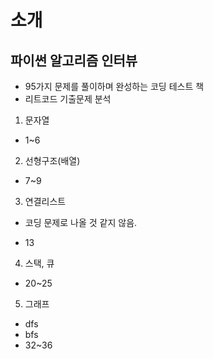 # 소개
## 파이썬 알고리즘 인터뷰
- 95가지 문제를 풀이하며 완성하는 코딩 테스트 책
- 리트코드 기출문제 분석

1. 문자열
- 1~6
2. 선형구조(배열)
- 7~9
3. 연결리스트
* 코딩 문제로 나올 것 같지 않음.
- 13
4. 스택, 큐
- 20~25
5. 그래프
- dfs
- bfs
- 32~36


